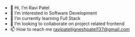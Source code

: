 - 👋 Hi, I’m Ravi Patel
- 👀 I’m interested in Software Development
- 🌱 I’m currently learning Full Stack
- 💞️ I’m looking to collaborate on project related frontend
- 📫 How to reach me ravipateljigneshpatel137@gmail.com

<!---
bewithraviii/bewithraviii is a ✨ special ✨ repository because its `README.md` (this file) appears on your GitHub profile.
You can click the Preview link to take a look at your changes.
--->
